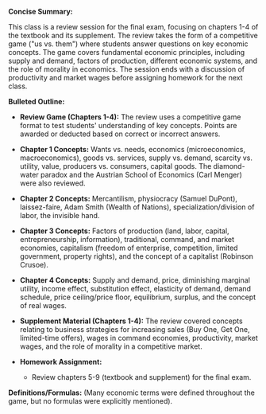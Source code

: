 **Concise Summary:**

This class is a review session for the final exam, focusing on chapters 1-4 of the textbook and its supplement.  The review takes the form of a competitive game ("us vs. them") where students answer questions on key economic concepts.  The game covers fundamental economic principles, including supply and demand, factors of production, different economic systems, and the role of morality in economics. The session ends with a discussion of productivity and market wages before assigning homework for the next class.


**Bulleted Outline:**

* **Review Game (Chapters 1-4):**  The review uses a competitive game format to test students' understanding of key concepts.  Points are awarded or deducted based on correct or incorrect answers.

* **Chapter 1 Concepts:** Wants vs. needs, economics (microeconomics, macroeconomics), goods vs. services, supply vs. demand, scarcity vs. utility, value, producers vs. consumers, capital goods.  The diamond-water paradox and the Austrian School of Economics (Carl Menger) were also reviewed.

* **Chapter 2 Concepts:** Mercantilism, physiocracy (Samuel DuPont), laissez-faire, Adam Smith (Wealth of Nations), specialization/division of labor, the invisible hand.

* **Chapter 3 Concepts:** Factors of production (land, labor, capital, entrepreneurship, information), traditional, command, and market economies, capitalism (freedom of enterprise, competition, limited government, property rights), and the concept of a capitalist (Robinson Crusoe).


* **Chapter 4 Concepts:** Supply and demand, price, diminishing marginal utility, income effect, substitution effect, elasticity of demand, demand schedule, price ceiling/price floor, equilibrium, surplus, and the concept of real wages.


* **Supplement Material (Chapters 1-4):**  The review covered concepts relating to business strategies for increasing sales (Buy One, Get One, limited-time offers), wages in command economies, productivity, market wages, and the role of morality in a competitive market.


* **Homework Assignment:**
    * Review chapters 5-9 (textbook and supplement) for the final exam.


**Definitions/Formulas:** (Many economic terms were defined throughout the game, but no formulas were explicitly mentioned).

